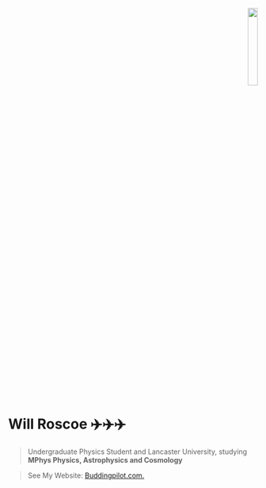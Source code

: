 <p align="right">
<img src='https://www.lancaster.ac.uk/media/wdp/style-assets/images/logos/lu-logo.svg' width=20%/>
</p>

# Will Roscoe ✈️✈️✈️
> Undergraduate Physics Student and Lancaster University, studying **MPhys Physics, Astrophysics and Cosmology**



> See My Website:   <a href='https://buddingpilot.com'>Buddingpilot.com.</a>

